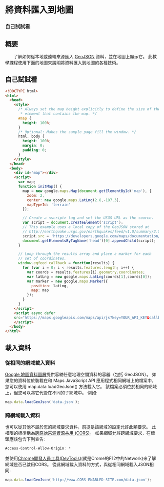 # 將資料匯入到地圖

### 自己試試看

## 概要
&emsp;&emsp;了解如何從本地或遠端來源匯入 [GeoJSON](https://developers.google.com/maps/documentation/javascript/importing_data?hl=zh-tw#data) 資料，並在地圖上顯示它。 此教學課程使用下面的地圖來說明將資料匯入到地圖的各種技術。

## 自己試試看
```html
<!DOCTYPE html>
<html>
  <head>
    <style>
      /* Always set the map height explicitly to define the size of the div
       * element that contains the map. */
      #map {
        height: 100%;
      }
      /* Optional: Makes the sample page fill the window. */
      html, body {
        height: 100%;
        margin: 0;
        padding: 0;
      }
    </style>
  </head>
  <body>
    <div id="map"></div>
    <script>
      var map;
      function initMap() {
        map = new google.maps.Map(document.getElementById('map'), {
          zoom: 2,
          center: new google.maps.LatLng(2.8,-187.3),
          mapTypeId: 'terrain'
        });

        // Create a <script> tag and set the USGS URL as the source.
        var script = document.createElement('script');
        // This example uses a local copy of the GeoJSON stored at
        // http://earthquake.usgs.gov/earthquakes/feed/v1.0/summary/2.5_week.geojsonp
        script.src = 'https://developers.google.com/maps/documentation/javascript/examples/json/earthquake_GeoJSONP.js';
        document.getElementsByTagName('head')[0].appendChild(script);
      }

      // Loop through the results array and place a marker for each
      // set of coordinates.
      window.eqfeed_callback = function(results) {
        for (var i = 0; i < results.features.length; i++) {
          var coords = results.features[i].geometry.coordinates;
          var latLng = new google.maps.LatLng(coords[1],coords[0]);
          var marker = new google.maps.Marker({
            position: latLng,
            map: map
          });
        }
      }
    </script>
    <script async defer
    src="https://maps.googleapis.com/maps/api/js?key=YOUR_API_KEY&callback=initMap">
    </script>
  </body>
</html>
```

## 載入資料

### 從相同的網域載入資料
[Google 地圖資料圖層](https://developers.google.com/maps/documentation/javascript/datalayer?hl=zh-tw)提供容納任意地理空間資料的容器（包括 GeoJSON）。 如果您的資料位於裝載在和 Maps JavaScript API 應用程式相同網域上的檔案中，您可以使用 map.data.loadGeoJson() 方法載入它。 該檔案必須位於相同的網域上，但您可以將它代管在不同的子網域中。
例如:
```javascript
map.data.loadGeoJson('data.json');
```

### 跨網域載入資料
也可以從其他不屬於您的網域要求資料，前提是該網域的設定允許此類要求。 此權限的標準稱為[跨原始來源資源共用 (CORS)](https://en.wikipedia.org/wiki/Cross-origin_resource_sharing)。
如果網域允許跨網域要求，在標頭應該包含下列宣告:
```js
Access-Control-Allow-Origin: *
```
並使用[Chrome開發人員工具(DevTools)](https://developer.chrome.com/devtools#console)(就是Crome的F12中的Network)來了解網域是否已啟用CORS。
從此網域載入資料的方式，與從相同網域載入JSON相同:
```js
map.data.loadGeoJson('http://www.CORS-ENABLED-SITE.com/data.json');
```

&emsp;&emsp;

&nbsp;
